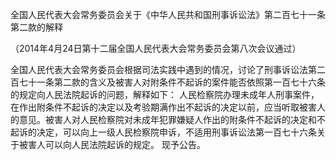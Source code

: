 全国人民代表大会常务委员会关于《中华人民共和国刑事诉讼法》第二百七十一条第二款的解释


（2014年4月24日第十二届全国人民代表大会常务委员会第八次会议通过）

全国人民代表大会常务委员会根据司法实践中遇到的情况，讨论了刑事诉讼法第二百七十一条第二款的含义及被害人对附条件不起诉的案件能否依照第一百七十六条的规定向人民法院起诉的问题，解释如下：
人民检察院办理未成年人刑事案件，在作出附条件不起诉的决定以及考验期满作出不起诉的决定以前，应当听取被害人的意见。被害人对人民检察院对未成年犯罪嫌疑人作出的附条件不起诉的决定和不起诉的决定，可以向上一级人民检察院申诉，不适用刑事诉讼法第一百七十六条关于被害人可以向人民法院起诉的规定。
现予公告。